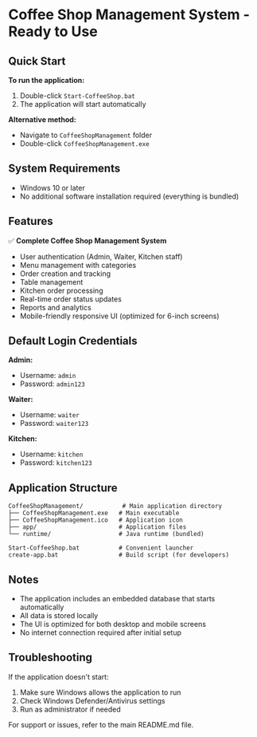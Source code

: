 # Coffee Shop Management System - Ready to Use

## Quick Start

**To run the application:**
1. Double-click `Start-CoffeeShop.bat`
2. The application will start automatically

**Alternative method:**
- Navigate to `CoffeeShopManagement` folder
- Double-click `CoffeeShopManagement.exe`

## System Requirements

- Windows 10 or later
- No additional software installation required (everything is bundled)

## Features

✅ **Complete Coffee Shop Management System**
- User authentication (Admin, Waiter, Kitchen staff)
- Menu management with categories
- Order creation and tracking
- Table management
- Kitchen order processing
- Real-time order status updates
- Reports and analytics
- Mobile-friendly responsive UI (optimized for 6-inch screens)

## Default Login Credentials

**Admin:**
- Username: `admin`
- Password: `admin123`

**Waiter:**
- Username: `waiter`
- Password: `waiter123`

**Kitchen:**
- Username: `kitchen`
- Password: `kitchen123`

## Application Structure

```
CoffeeShopManagement/           # Main application directory
├── CoffeeShopManagement.exe   # Main executable
├── CoffeeShopManagement.ico   # Application icon
├── app/                       # Application files
└── runtime/                   # Java runtime (bundled)

Start-CoffeeShop.bat           # Convenient launcher
create-app.bat                 # Build script (for developers)
```

## Notes

- The application includes an embedded database that starts automatically
- All data is stored locally
- The UI is optimized for both desktop and mobile screens
- No internet connection required after initial setup

## Troubleshooting

If the application doesn't start:
1. Make sure Windows allows the application to run
2. Check Windows Defender/Antivirus settings
3. Run as administrator if needed

For support or issues, refer to the main README.md file.
